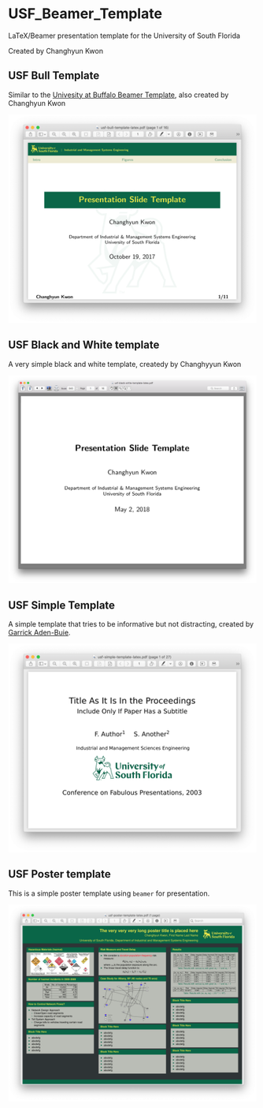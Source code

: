 # USF_Beamer_Template
LaTeX/Beamer presentation template for the University of South Florida

Created by Changhyun Kwon

## USF Bull Template

Similar to the [Univesity at Buffalo Beamer Template](https://github.com/chkwon/UB_Beamer_Template), also created by Changhyun Kwon

<img src="Bull_Screenshot.png" width="600">

## USF Black and White template

A very simple black and white template, createdy by Changhyyun Kwon

<img src="Black_White_Screenshot.png" width="600">

## USF Simple Template

A simple template that tries to be informative but not distracting, created by [Garrick Aden-Buie](http://garrickadenbuie.com).

<img src="simple-screenshot.png" width="600">


## USF Poster template

This is a simple poster template using `beamer` for presentation.

<img src="poster-screenshot.png" width="600">

